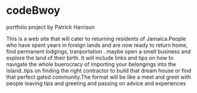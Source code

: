 # codeBwoy
portfolio project
by Patrick Harrison

This is a web site that will cater to returning residents of Jamaica.People who have 
spent years in foreign lands and are now ready to return home, find permanent lodgings,
tranportation ..maybe open a smell business and explore the land of their birth.
It will include links and tips on how to navigate the whole buerocracy of importing 
your belongings into the Island..tips on finding the right contractor to build that dream
house or find that perfect gated community.The format will be like a meet and greet with 
people leaving tips and greeting and passing on advice and experiences 
